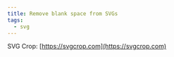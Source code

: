 ```yaml
---
title: Remove blank space from SVGs
tags:
  - svg
---
```


SVG Crop: [https://svgcrop.com](https://svgcrop.com)
